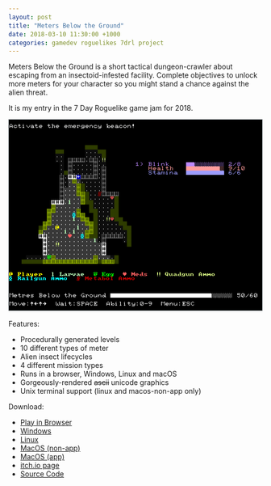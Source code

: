 ```yaml
---
layout: post
title: "Meters Below the Ground"
date: 2018-03-10 11:30:00 +1000
categories: gamedev roguelikes 7drl project
---
```


Meters Below the Ground is a short tactical dungeon-crawler about escaping from
an insectoid-infested facility. Complete objectives to unlock more meters for
your character so you might stand a chance against the alien threat.

It is my entry in the 7 Day Roguelike game jam for 2018.

![screenshot](/images/7drl2018-success/screenshot.png)

Features:

 - Procedurally generated levels
 - 10 different types of meter
 - Alien insect lifecycles
 - 4 different mission types
 - Runs in a browser, Windows, Linux and macOS
 - Gorgeously-rendered ~~ascii~~ unicode graphics
 - Unix terminal support (linux and macos-non-app only)

Download:

 - [Play in Browser](https://games.gridbugs.org/meters/7drl/)
 - [Windows](https://files.gridbugs.org/meters-windows-x86_64-7drl.zip)
 - [Linux](https://files.gridbugs.org/meters-linux-x86_64-7drl.zip)
 - [MacOS (non-app)](https://files.gridbugs.org/meters-macos-x86_64-7drl.zip)
 - [MacOS (app)](https://files.gridbugs.org/MetersBelowTheGround-7drl.dmg)
 - [itch.io page](https://gridbugs.itch.io/meters-below-the-ground)
 - [Source Code](https://github.com/stevebob/meters-below-the-ground)

